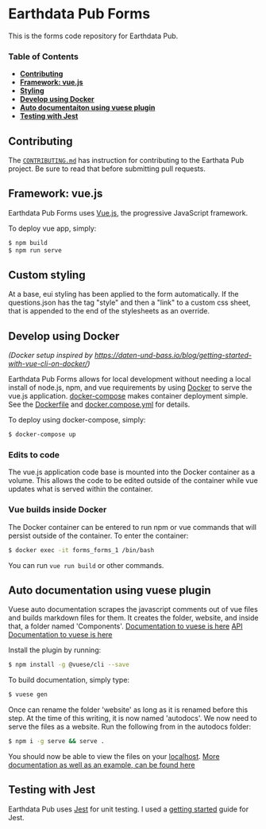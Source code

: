 # Earthdata Pub Forms

This is the forms code repository for Earthdata Pub.

### Table of Contents

- **[Contributing](#contributing)**
- **[Framework: vue.js](#framework-vuejs)**
- **[Styling](#Custom-styling)**
- **[Develop using Docker](#develop-using-docker)**
- **[Auto documentaiton using vuese plugin](#Auto-documentation-using-vuese-plugin)**
- **[Testing with Jest](#testing-with-jest)**

## Contributing

The [`CONTRIBUTING.md`](./CONTRIBUTING.md) has instruction for contributing to the Earthata Pub project. Be sure to read that before submitting pull requests.

## Framework: vue.js

Earthdata Pub Forms uses [Vue.js](https://vuejs.org/), the progressive JavaScript framework.

To deploy vue app, simply:

```bash
$ npm build
$ npm run serve
```

## Custom styling

At a base, eui styling has been applied to the form automatically.  If the questions.json has the tag "style" and then a "link" to a custom css sheet, that is appended to the end of the stylesheets as an override.

## Develop using Docker

_(Docker setup inspired by https://daten-und-bass.io/blog/getting-started-with-vue-cli-on-docker/)_

Earthdata Pub Forms allows for local development without needing a local install of node.js, npm, and vue requirements by using [Docker](https://docs.docker.com/) to serve the vue.js application. [docker-compose](https://docs.docker.com/compose/) makes container deployment simple. See the [Dockerfile](./Dockerfile) and [docker.compose.yml](./docker-compose.yml) for details.

To deploy using docker-compose, simply:

```bash
$ docker-compose up
```

### Edits to code

The vue.js application code base is mounted into the Docker container as a volume. This allows the code to be edited outside of the container while vue updates what is served within the container.

### Vue builds inside Docker

The Docker container can be entered to run npm or vue commands that will persist outside of the container. To enter the container:

```bash
$ docker exec -it forms_forms_1 /bin/bash
```

You can run `vue run build` or other commands.

## Auto documentation using vuese plugin

Vuese auto documentation scrapes the javascript comments out of vue files and builds markdown files for them.  It creates the folder, website, and inside that, a folder named 'Components'.
[Documentation to vuese is here](https://dev.to/berniwittmann/quick--easy-documentation-generation-for-vuejs-components-7k6)
[API Documentation to vuese is here](https://vuese.org/)

Install the plugin by running:

```bash
$ npm install -g @vuese/cli --save
```

To build documentation, simply type:

```bash
$ vuese gen
```

Once can rename the folder 'website' as long as it is renamed before this step.  At the time of this writing, it is now named 'autodocs'.  We now need to serve the files as a website.  Run the following from in the autodocs folder:

```bash
$ npm i -g serve && serve .
```

You should now be able to view the files on your [localhost](http://localhost:5000).
[More documentation as well as an example, can be found here](https://docute.org/)

## Testing with Jest

Earthdata Pub uses [Jest](https://jestjs.io/) for unit testing.  I used a [getting started](https://jestjs.io/docs/en/getting-started) guide for Jest.